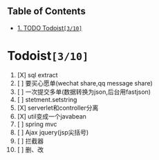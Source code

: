 <div id="table-of-contents">
<h2>Table of Contents</h2>
<div id="text-table-of-contents">
<ul>
<li><a href="#org8e048d5">1. <span class="todo TODO">TODO</span> Todoist<code>[3/10]</code></a></li>
</ul>
</div>
</div>

<a id="org8e048d5"></a>

# Todoist<code>[3/10]</code>

1.  [X] sql extract
2.  [ ] 要买心愿单(wechat share,qq message share)
3.  [ ] 一次提交多单(数据转换为json,后台用fastjson)
4.  [ ] stetment.setstring
5.  [X] serverlet和controller分离
6.  [X] util变成一个javabean
7.  [ ] spring mvc
8.  [ ] Ajax jquery(jsp尖括号)
9.  [ ] 拦截器
10. [ ] 删、改

